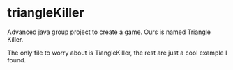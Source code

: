 # triangleKiller
Advanced java group project to create a game. Ours is named Triangle Killer.

The only file to worry about is TiangleKiller, the rest are just a cool example I found.
